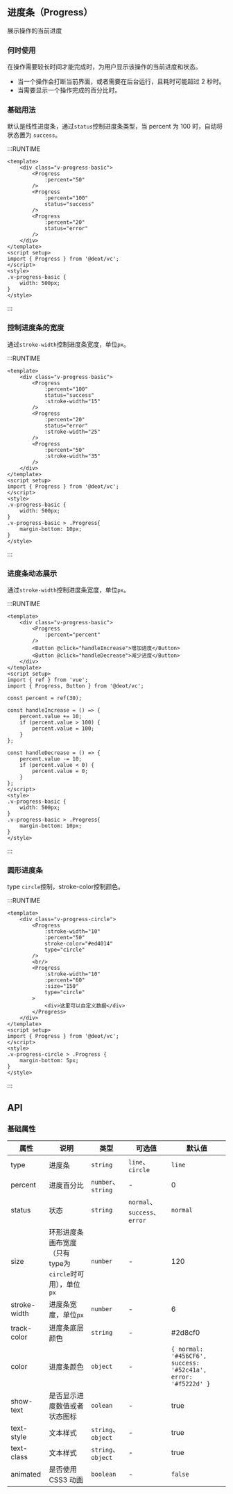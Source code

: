 ## 进度条（Progress）
展示操作的当前进度

### 何时使用
在操作需要较长时间才能完成时，为用户显示该操作的当前进度和状态。
- 当一个操作会打断当前界面，或者需要在后台运行，且耗时可能超过 2 秒时。
- 当需要显示一个操作完成的百分比时。

### 基础用法
默认是线性进度条，通过`status`控制进度条类型，当 percent 为 100 时，自动将状态置为 `success`。

:::RUNTIME
```vue
<template>
	<div class="v-progress-basic">
		<Progress
			:percent="50"
		/>
		<Progress
			:percent="100"
			status="success"
		/>
		<Progress
			:percent="20"
			status="error"
		/>
	</div>
</template>
<script setup>
import { Progress } from '@deot/vc';
</script>
<style>
.v-progress-basic {
	width: 500px;
}
</style>
```
:::

### 控制进度条的宽度
通过`stroke-width`控制进度条宽度，单位`px`。

:::RUNTIME
```vue
<template>
	<div class="v-progress-basic">
		<Progress
			:percent="100"
			status="success"
			:stroke-width="15"
		/>
		<Progress
			:percent="20"
			status="error"
			:stroke-width="25"
		/>
		<Progress
			:percent="50"
			:stroke-width="35"
		/>
	</div>
</template>
<script setup>
import { Progress } from '@deot/vc';
</script>
<style>
.v-progress-basic {
	width: 500px;
}
.v-progress-basic > .Progress{
	margin-bottom: 10px;
}
</style>
```
:::


### 进度条动态展示
通过`stroke-width`控制进度条宽度，单位`px`。

:::RUNTIME
```vue
<template>
	<div class="v-progress-basic">
		<Progress
			:percent="percent"
		/>
		<Button @click="handleIncrease">增加进度</Button>
		<Button @click="handleDecrease">减少进度</Button>
	</div>
</template>
<script setup>
import { ref } from 'vue';
import { Progress, Button } from '@deot/vc';

const percent = ref(30);

const handleIncrease = () => {
	percent.value += 10;
	if (percent.value > 100) {
		percent.value = 100;
	}
};

const handleDecrease = () => {
	percent.value -= 10;
	if (percent.value < 0) {
		percent.value = 0;
	}
};
</script>
<style>
.v-progress-basic {
	width: 500px;
}
.v-progress-basic > .Progress{
	margin-bottom: 10px;
}
</style>
```
:::

### 圆形进度条
type `circle`控制，stroke-color控制颜色。

:::RUNTIME
```vue
<template>
	<div class="v-progress-circle">
		<Progress
			:stroke-width="10"
			:percent="50"
			stroke-color="#ed4014"
			type="circle"
		/>
		<br/>
		<Progress
			:stroke-width="10"
			:percent="60"
			:size="150"
			type="circle"
		>
			<div>这里可以自定义数据</div>
		</Progress>
	</div>
</template>
<script setup>
import { Progress } from '@deot/vc';
</script>
<style>
.v-progress-circle > .Progress {
	margin-bottom: 5px;
}
</style>
```
:::

## API

### 基础属性

| 属性           | 说明                                   | 类型                 | 可选值                        | 默认值                                                           |
| ------------ | ------------------------------------ | ------------------ | -------------------------- | ------------------------------------------------------------- |
| type         | 进度条                                  | `string`           | `line`、`circle`            | `line`                                                        |
| percent      | 进度百分比                                | `number`、 `string` | -                          | 0                                                             |
| status       | 状态                                   | `string`           | `normal`、`success`、`error` | `normal`                                                      |
| size         | 环形进度条画布宽度（只有type为`circle`时可用），单位`px` | `number`           | -                          | 120                                                           |
| stroke-width | 进度条宽度，单位`px`                         | `number`           | -                          | 6                                                             |
| track-color  | 进度条底层颜色                              | `string`           | -                          | #2d8cf0                                                       |
| color        | 进度条颜色                                | `object`           | -                          | `{ normal: '#456CF6', success: '#52c41a', error: '#f5222d' }` |
| show-text    | 是否显示进度数值或者状态图标                       | `oolean`           | -                          | true                                                          |
| text-style   | 文本样式                                 | `string`、`object`  | -                          | true                                                          |
| text-class   | 文本样式                                 | `string`、`object`  | -                          | true                                                          |
| animated     | 是否使用 CSS3 动画                         | `boolean`          | -                          | `false`                                                       |

